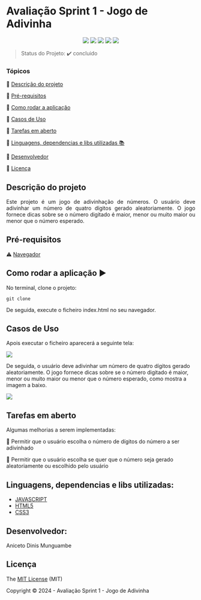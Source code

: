 <h1>Avaliação Sprint 1 - Jogo de Adivinha</h1> 

<p align="center">
  <img src="https://img.shields.io/static/v1?label=javascript&message=framework&color=blue&style=for-the-badge&logo=JAVASCRIPT"/>
  <img src="https://img.shields.io/static/v1?label=HTML5&message=Front-end&color=blue&style=for-the-badge&logo=HTML5"/>
  <img src="https://img.shields.io/static/v1?label=CSS&message=Styles&color=blue&style=for-the-badge&logo=CSS3"/>
  <img src="http://img.shields.io/static/v1?label=TESTES&message=%3E100&color=GREEN&style=for-the-badge"/>
   <img src="http://img.shields.io/static/v1?label=STATUS&message=CONCLUIDO&color=GREEN&style=for-the-badge"/>
</p>

> Status do Projeto: :heavy_check_mark: concluido

### Tópicos 

:small_blue_diamond: [Descrição do projeto](#descrição-do-projeto)

:small_blue_diamond: [Pré-requisitos](#pré-requisitos)

:small_blue_diamond: [Como rodar a aplicação](#como-rodar-a-aplicação-arrow_forward)

:small_blue_diamond: [Casos de Uso](#casos-de-uso)

:small_blue_diamond: [Tarefas em aberto](#tarefas-em-aberto)

:small_blue_diamond: [Linguagens, dependencias e libs utilizadas :books:](#linguagens,-dependencias-e-libs-utilizadas-:books:)

:small_blue_diamond: [Desenvolvedor](#desenvolvedor)

:small_blue_diamond: [Licença](#licença)

## Descrição do projeto 

<p align="justify">
  Este projeto é um jogo de adivinhação de números. O usuário deve adivinhar um número de quatro dígitos gerado aleatoriamente. O jogo fornece dicas sobre se o número digitado é maior, menor ou muito maior ou menor que o número esperado. 
</p>

## Pré-requisitos

:warning: [Navegador](https://www.google.com/chrome/)


## Como rodar a aplicação :arrow_forward:

No terminal, clone o projeto: 

```
git clone 
```

De seguida, execute o ficheiro index.html no seu navegador.

## Casos de Uso

Apois executar o ficheiro aparecerá a seguinte tela:

<img src="https://gcdnb.pbrd.co/images/OyUVkwooQOWI.png?o=1"/>

De seguida, o usuário deve adivinhar um número de quatro dígitos gerado aleatoriamente. O jogo fornece dicas sobre se o número digitado é maior, menor ou muito maior ou menor que o número esperado, como mostra a imagem a baixo.

<img src="https://gcdnb.pbrd.co/images/HbpiuA1jXOMC.gif?o=1"/>


## Tarefas em aberto

Algumas melhorias a serem implementadas:

:memo: Permitir que o usuário escolha o número de dígitos do número a ser adivinhado

:memo: Permitir que o usuário escolha se quer que o número seja gerado aleatoriamente ou escolhido pelo usuário

## Linguagens, dependencias e libs utilizadas:

- [JAVASCRIPT](https://www.w3schools.com/js/default.asp)
- [HTML5](https://www.w3schools.com/html/)
- [CSS3](https://www.w3schools.com/w3css/default.asp)

## Desenvolvedor:

Aniceto Dinis Munguambe

## Licença 

The [MIT License]() (MIT)

Copyright :copyright: 2024 - Avaliação Sprint 1 - Jogo de Adivinha